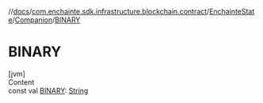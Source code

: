 //[docs](../../../index.md)/[com.enchainte.sdk.infrastructure.blockchain.contract](../../index.md)/[EnchainteState](../index.md)/[Companion](index.md)/[BINARY](-b-i-n-a-r-y.md)



# BINARY  
[jvm]  
Content  
const val [BINARY](-b-i-n-a-r-y.md): [String](https://kotlinlang.org/api/latest/jvm/stdlib/kotlin/-string/index.html)  



